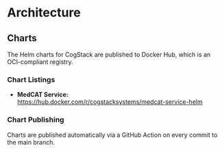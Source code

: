 # Architecture

## Charts

The Helm charts for CogStack are published to Docker Hub, which is an OCI-compliant registry.

### Chart Listings

- **MedCAT Service:**  
  https://hub.docker.com/r/cogstacksystems/medcat-service-helm

### Chart Publishing

Charts are published automatically via a GitHub Action on every commit to the main branch.